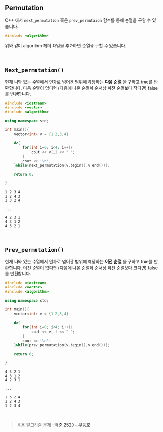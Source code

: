 ## Permutation

C++ 에서 `next_permutation` 혹은 `prev_permutaion` 함수를 통해 순열을 구할 수 있습니다.

```c++
#include <algorithm>
```

위와 같이 algorithm 헤더 파일을 추가하면 순열을 구할 수 있습니다. 

<br/>

## `Next_permutation()`

현재 나와 있는 수열에서 인자로 넘어간 범위에 해당하는 **다음 순열** 을 구하고 true를 반환합니다. 다음 순열이 없다면 (다음에 나온 순열이 순서상 이전 순열보다 작다면) false를 반환합니다.

```c++
#include <iostream>
#include <vector>
#include <algorithm>

using namespace std;

int main(){
	vector<int> v = {1,2,3,4}

	do{
		for(int i=0; i<4; i++){
			cout << v[i] << " ";
		}
		cout << '\n';
	}while(next_permutation(v.begin(),v.end()));

	return 0;

}

```

```
1 2 3 4
1 2 4 3
1 3 2 4

...

4 2 3 1
4 3 1 2
4 3 2 1
```

<br/>

## `Prev_permutation()`

현재 나와 있는 수열에서 인자로 넘어간 범위에 해당하는 **이전 순열** 을 구하고 true를 반환합니다. 이전 순열이 없다면 (다음에 나온 순열이 순서상 이전 순열보다 크다면) false를 반환합니다.

```c++
#include <iostream>
#include <vector>
#include <algorithm>

using namespace std;

int main(){
	vector<int> v = {1,2,3,4}

	do{
		for(int i=0; i<4; i++){
			cout << v[i] << " ";
		}
		cout << '\n';
	}while(prev_permutation(v.begin(),v.end()));

	return 0;

}

```

```
4 3 2 1
4 3 1 2
4 2 3 1

...

1 3 2 4
1 2 4 3
1 2 3 4
```

<br/>

> 응용 알고리즘 문제 : [백준 2529 - 부등호]()
